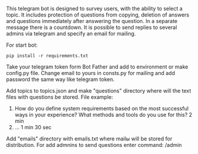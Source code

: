 This telegram bot is designed to survey users, with the ability to select a topic.
It includes protection of questions from copying, deletion of answers and questions immediately after answering the question.
In a separate message there is a countdown. It is possible to send replies to several admins via telegram and specify an email for mailing.

For start bot:

```pip install -r requirements.txt```

Take your telegram token form Bot Father and add to environment or make config.py file.
Change email to yours in consts.py for mailing and add password the same way like telegram token.

Add topics to topics.json and make "questions" directory where will the text files with questions be stored.
File example:
1. How do you define system requirements based
   on the most successful ways in your experience?
   What methods and tools do you use for this? 2 min
2. ... 1 min 30 sec

Add "emails" directory with emails.txt where mailы will be stored for distribution.
For add admnins to send questions enter command: /admin
